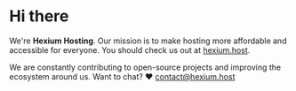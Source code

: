 # Hi there
We're **Hexium Hosting**. Our mission is to make hosting more affordable and accessible for everyone.
You should check us out at [hexium.host](https://hexium.host).

We are constantly contributing to open-source projects and improving the ecosystem around us.
Want to chat? ♥️ [contact@hexium.host](mailto:contact@hexium.host)

<!--

**Here are some ideas to get you started:**

🙋‍♀️ A short introduction - what is your organization all about?
🌈 Contribution guidelines - how can the community get involved?
👩‍💻 Useful resources - where can the community find your docs? Is there anything else the community should know?
🍿 Fun facts - what does your team eat for breakfast?
🧙 Remember, you can do mighty things with the power of [Markdown](https://docs.github.com/github/writing-on-github/getting-started-with-writing-and-formatting-on-github/basic-writing-and-formatting-syntax)
-->
